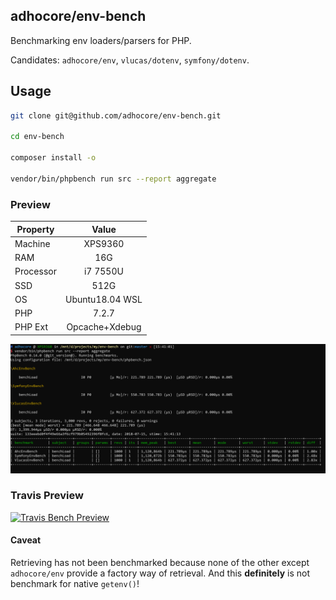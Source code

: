 ## adhocore/env-bench

Benchmarking env loaders/parsers for PHP.

Candidates: `adhocore/env`, `vlucas/dotenv`, `symfony/dotenv`.

## Usage

```bash
git clone git@github.com/adhocore/env-bench.git

cd env-bench

composer install -o

vendor/bin/phpbench run src --report aggregate
```

### Preview

| Property  | Value           |
| ----------|:---------------:|
| Machine   | XPS9360         |
| RAM       | 16G             |
| Processor | i7 7550U        |
| SSD       | 512G            |
| OS        | Ubuntu18.04 WSL |
| PHP       | 7.2.7           |
| PHP Ext   | Opcache+Xdebug  |

[![Bench Preview](./bench.png "Bench Preview")](./bench.png)


### Travis Preview

[![Travis Bench Preview](https://i.imgur.com/1ZAq5A1.gif "Travis Bench Preview")](https://travis-ci.com/adhocore/php-env-bench/builds/79019720)


#### Caveat

Retrieving has not been benchmarked because none of the other except `adhocore/env` provide a factory way of retrieval. And this **definitely** is not benchmark for native `getenv()`!
